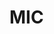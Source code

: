 # MIC 

[//]: # (Visual Language Models &#40;VLMs&#41; have made significant progress in various downstream tasks by developing large-scale multimodal models. However, they sometimes lack reasoning and contextual learning abilities. On the other hand, Large Language Models &#40;LLMs&#41; have revolutionized the NLP community with their strong reasoning and contextual learning capabilities. LLMs can quickly adapt to new tasks involving inference without fine-tuning pre-trained models or parameter updates, such as question answering and commonsense reasoning. )

[//]: # ()
[//]: # (Studying in context learning abilities contributes to VLMs' ability to generalize new knowledge in lifelong learning environments, develop learnable capabilities, and advance artificial intelligence skills. Therefore, we propose the **MIC&#40;Multimodality In-Context Learning&#41;** dataset. This is a manually constructed instruction tuning dataset supports interleaved text-image inputs, inter-related multiple image inputs, and multimodal in-context learning inputs. By finetuning VLMs on MIC, we enable them to possess multimodal in-context learning capabilities and understand complex relationships between instructions and multiple images.)

